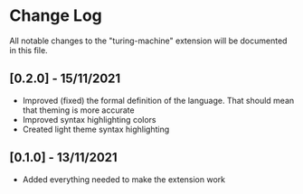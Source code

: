 # Change Log

All notable changes to the "turing-machine" extension will be documented in this file.

## [0.2.0] - 15/11/2021
* Improved (fixed) the formal definition of the language. That should mean that theming is more accurate
* Improved syntax highlighting colors
* Created light theme syntax highlighting

## [0.1.0] - 13/11/2021
* Added everything needed to make the extension work